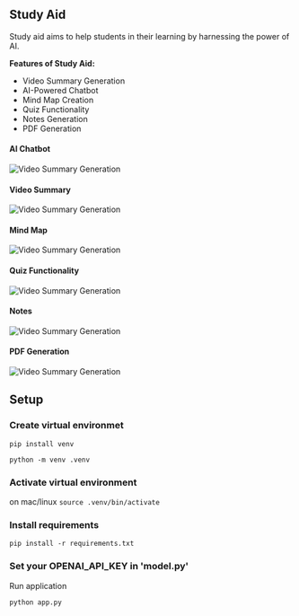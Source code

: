 ## Study Aid

Study aid aims to help students in their learning by harnessing the power of AI.

**Features of Study Aid:**

- Video Summary Generation
- AI-Powered Chatbot
- Mind Map Creation
- Quiz Functionality
- Notes Generation
- PDF Generation

#### AI Chatbot

![Video Summary Generation](/screenshots/chatbot.png)

#### Video Summary

![Video Summary Generation](/screenshots/summary.png)

#### Mind Map

![Video Summary Generation](/screenshots/mind_map.png)

#### Quiz Functionality

![Video Summary Generation](/screenshots/quiz.png)
#### Notes

![Video Summary Generation](/screenshots/imp_notes.png)

#### PDF Generation

![Video Summary Generation](/screenshots/pdf.png)

## Setup

### Create virtual environmet

`pip install venv`

`python -m venv .venv`

### Activate virtual environment

on mac/linux `source .venv/bin/activate`

### Install requirements

`pip install -r requirements.txt`

### Set your OPENAI_API_KEY in 'model.py'

Run application

`python app.py`

